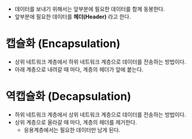 - 데이터를 보내기 위해서는 앞부분에 필요한 데이터를 함께 동봉한다.
- 앞부분에 필요한 데이터를 **헤더(Header)** 라고 한다.
# 캡슐화 (Encapsulation)
- 상위 네트워크 계층에서 하위 네트워크 계층으로 데이터를 전송하는 방법이다.
- 아래 계층으로 내려갈 때 마다, 계층의 헤더가 앞에 붙는다.

# 역캡슐화 (Decapsulation)
- 하위 네트워크 계층에서 상위 네트워크 계층으로 데이터를 전송하는 방법이다.
- 상위 계층으로 올라갈 때 마다, 계층의 헤더를 제거한다.
  - 응용계층에서는 필요한 데이터만 남게 된다.



